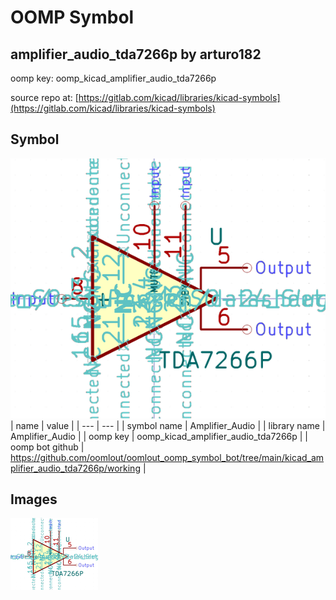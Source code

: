 # OOMP Symbol  
## amplifier_audio_tda7266p  by arturo182  
  
oomp key: oomp_kicad_amplifier_audio_tda7266p  
  
source repo at: [https://gitlab.com/kicad/libraries/kicad-symbols](https://gitlab.com/kicad/libraries/kicad-symbols)  
## Symbol  
  
[![working.png](working_600.png)](working.png)  
| name | value | 
| --- | --- | 
| symbol name | Amplifier_Audio | 
| library name | Amplifier_Audio | 
| oomp key | oomp_kicad_amplifier_audio_tda7266p | 
| oomp bot github | https://github.com/oomlout/oomlout_oomp_symbol_bot/tree/main/kicad_amplifier_audio_tda7266p/working | 
## Images  
  
[![working.png](working_140.png)](working.png)  
